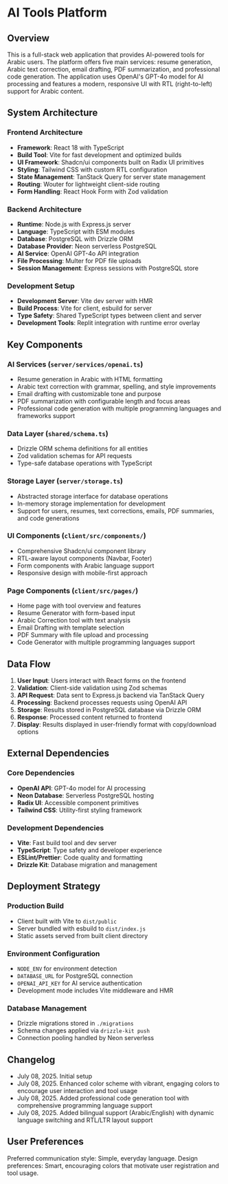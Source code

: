 # AI Tools Platform

## Overview

This is a full-stack web application that provides AI-powered tools for Arabic users. The platform offers five main services: resume generation, Arabic text correction, email drafting, PDF summarization, and professional code generation. The application uses OpenAI's GPT-4o model for AI processing and features a modern, responsive UI with RTL (right-to-left) support for Arabic content.

## System Architecture

### Frontend Architecture
- **Framework**: React 18 with TypeScript
- **Build Tool**: Vite for fast development and optimized builds
- **UI Framework**: Shadcn/ui components built on Radix UI primitives
- **Styling**: Tailwind CSS with custom RTL configuration
- **State Management**: TanStack Query for server state management
- **Routing**: Wouter for lightweight client-side routing
- **Form Handling**: React Hook Form with Zod validation

### Backend Architecture
- **Runtime**: Node.js with Express.js server
- **Language**: TypeScript with ESM modules
- **Database**: PostgreSQL with Drizzle ORM
- **Database Provider**: Neon serverless PostgreSQL
- **AI Service**: OpenAI GPT-4o API integration
- **File Processing**: Multer for PDF file uploads
- **Session Management**: Express sessions with PostgreSQL store

### Development Setup
- **Development Server**: Vite dev server with HMR
- **Build Process**: Vite for client, esbuild for server
- **Type Safety**: Shared TypeScript types between client and server
- **Development Tools**: Replit integration with runtime error overlay

## Key Components

### AI Services (`server/services/openai.ts`)
- Resume generation in Arabic with HTML formatting
- Arabic text correction with grammar, spelling, and style improvements
- Email drafting with customizable tone and purpose
- PDF summarization with configurable length and focus areas
- Professional code generation with multiple programming languages and frameworks support

### Data Layer (`shared/schema.ts`)
- Drizzle ORM schema definitions for all entities
- Zod validation schemas for API requests
- Type-safe database operations with TypeScript

### Storage Layer (`server/storage.ts`)
- Abstracted storage interface for database operations
- In-memory storage implementation for development
- Support for users, resumes, text corrections, emails, PDF summaries, and code generations

### UI Components (`client/src/components/`)
- Comprehensive Shadcn/ui component library
- RTL-aware layout components (Navbar, Footer)
- Form components with Arabic language support
- Responsive design with mobile-first approach

### Page Components (`client/src/pages/`)
- Home page with tool overview and features
- Resume Generator with form-based input
- Arabic Correction tool with text analysis
- Email Drafting with template selection
- PDF Summary with file upload and processing
- Code Generator with multiple programming languages support

## Data Flow

1. **User Input**: Users interact with React forms on the frontend
2. **Validation**: Client-side validation using Zod schemas
3. **API Request**: Data sent to Express.js backend via TanStack Query
4. **Processing**: Backend processes requests using OpenAI API
5. **Storage**: Results stored in PostgreSQL database via Drizzle ORM
6. **Response**: Processed content returned to frontend
7. **Display**: Results displayed in user-friendly format with copy/download options

## External Dependencies

### Core Dependencies
- **OpenAI API**: GPT-4o model for AI processing
- **Neon Database**: Serverless PostgreSQL hosting
- **Radix UI**: Accessible component primitives
- **Tailwind CSS**: Utility-first styling framework

### Development Dependencies
- **Vite**: Fast build tool and dev server
- **TypeScript**: Type safety and developer experience
- **ESLint/Prettier**: Code quality and formatting
- **Drizzle Kit**: Database migration and management

## Deployment Strategy

### Production Build
- Client built with Vite to `dist/public`
- Server bundled with esbuild to `dist/index.js`
- Static assets served from built client directory

### Environment Configuration
- `NODE_ENV` for environment detection
- `DATABASE_URL` for PostgreSQL connection
- `OPENAI_API_KEY` for AI service authentication
- Development mode includes Vite middleware and HMR

### Database Management
- Drizzle migrations stored in `./migrations`
- Schema changes applied via `drizzle-kit push`
- Connection pooling handled by Neon serverless

## Changelog

- July 08, 2025. Initial setup
- July 08, 2025. Enhanced color scheme with vibrant, engaging colors to encourage user interaction and tool usage
- July 08, 2025. Added professional code generation tool with comprehensive programming language support
- July 08, 2025. Added bilingual support (Arabic/English) with dynamic language switching and RTL/LTR layout support

## User Preferences

Preferred communication style: Simple, everyday language.
Design preferences: Smart, encouraging colors that motivate user registration and tool usage.